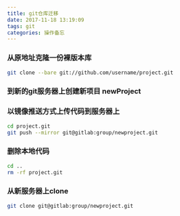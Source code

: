 ```yaml
---
title: git仓库迁移
date: 2017-11-18 13:19:09
tags: git
categories: 操作备忘
---
```


### 从原地址克隆一份裸版本库
```bash 
git clone --bare git://github.com/username/project.git
```

### 到新的git服务器上创建新项目 newProject

### 以镜像推送方式上传代码到服务器上
```bash
cd project.git
git push --mirror git@gitlab:group/newproject.git
```

### 删除本地代码
```bash
cd ..
rm -rf project.git
```

### 从新服务器上clone
```bash
git clone git@gitlab:group/newproject.git
```